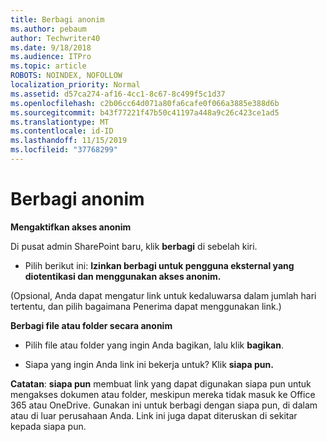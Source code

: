 ```yaml
---
title: Berbagi anonim
ms.author: pebaum
author: Techwriter40
ms.date: 9/18/2018
ms.audience: ITPro
ms.topic: article
ROBOTS: NOINDEX, NOFOLLOW
localization_priority: Normal
ms.assetid: d57ca274-af16-4cc1-8c67-8c499f5c1d37
ms.openlocfilehash: c2b06cc64d071a80fa6cafe0f066a3885e388d6b
ms.sourcegitcommit: b43f77221f47b50c41197a448a9c26c423ce1ad5
ms.translationtype: MT
ms.contentlocale: id-ID
ms.lasthandoff: 11/15/2019
ms.locfileid: "37768299"
---
```

# <a name="anonymous-sharing"></a>Berbagi anonim

 **Mengaktifkan akses anonim**
  
Di pusat admin SharePoint baru, klik **berbagi** di sebelah kiri. 
  
- Pilih berikut ini: **Izinkan berbagi untuk pengguna eksternal yang diotentikasi dan menggunakan akses anonim.**
  
(Opsional, Anda dapat mengatur link untuk kedaluwarsa dalam jumlah hari tertentu, dan pilih bagaimana Penerima dapat menggunakan link.)
    
 **Berbagi file atau folder secara anonim**
  
- Pilih file atau folder yang ingin Anda bagikan, lalu klik **bagikan**. 
    
- Siapa yang ingin Anda link ini bekerja untuk? Klik **siapa pun.**
  
 **Catatan**: **siapa pun** membuat link yang dapat digunakan siapa pun untuk mengakses dokumen atau folder, meskipun mereka tidak masuk ke Office 365 atau OneDrive. Gunakan ini untuk berbagi dengan siapa pun, di dalam atau di luar perusahaan Anda. Link ini juga dapat diteruskan di sekitar kepada siapa pun. 
    

